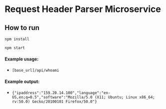 # Request Header Parser Microservice

## How to run

```npm install```

```npm start```

#### Example usage:
* ```[base_url]/api/whoami```

#### Example output:
* ```{"ipaddress":"159.20.14.100","language":"en-US,en;q=0.5","software":"Mozilla/5.0 (X11; Ubuntu; Linux x86_64; rv:50.0) Gecko/20100101 Firefox/50.0"}```
